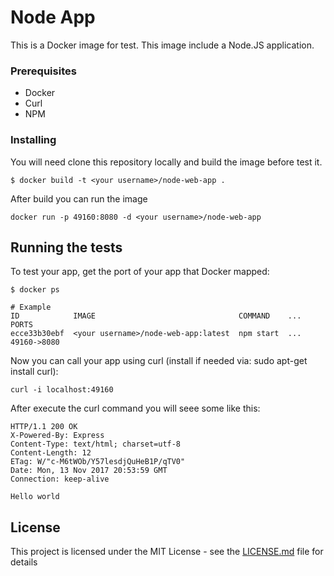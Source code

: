# Node App

This is a Docker image for test. This image include a Node.JS application.


### Prerequisites

* Docker
* Curl
* NPM



### Installing

You will need clone this repository locally and build the image before test it.

```
$ docker build -t <your username>/node-web-app .
```

After build you can run the image

```
docker run -p 49160:8080 -d <your username>/node-web-app
```

## Running the tests

To test your app, get the port of your app that Docker mapped:

```
$ docker ps

# Example
ID            IMAGE                                COMMAND    ...   PORTS
ecce33b30ebf  <your username>/node-web-app:latest  npm start  ...   49160->8080
```

Now you can call your app using curl (install if needed via: sudo apt-get install curl):

```
curl -i localhost:49160
```

After execute the curl command you will seee some like this:

```
HTTP/1.1 200 OK
X-Powered-By: Express
Content-Type: text/html; charset=utf-8
Content-Length: 12
ETag: W/"c-M6tWOb/Y57lesdjQuHeB1P/qTV0"
Date: Mon, 13 Nov 2017 20:53:59 GMT
Connection: keep-alive

Hello world
```

## License

This project is licensed under the MIT License - see the [LICENSE.md](LICENSE.md) file for details


